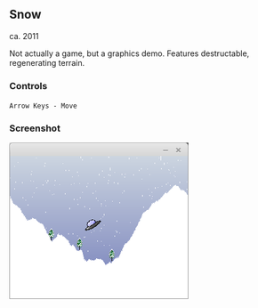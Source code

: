 ## Snow ##

ca. 2011

Not actually a game, but a graphics demo. Features destructable, regenerating terrain.

### Controls ###

`Arrow Keys - Move`

### Screenshot ###

![Screenshot](screenshot.png)
